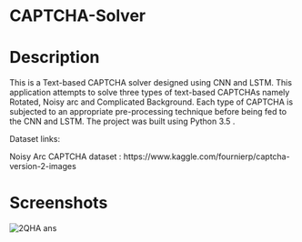 # CAPTCHA-Solver

# Description
<p>
This is a Text-based CAPTCHA solver designed using CNN and LSTM. This application attempts to solve three types of text-based CAPTCHAs namely Rotated, Noisy arc and Complicated Background. Each type of CAPTCHA is subjected to an appropriate pre-processing technique before being fed to the CNN and LSTM. The project was built using Python 3.5 .
</p>
<p>
Dataset links:
</p>
<p>
Noisy Arc CAPTCHA dataset : https://www.kaggle.com/fournierp/captcha-version-2-images
</p>

# Screenshots

![2QHA ans](https://user-images.githubusercontent.com/26120836/103170345-74f19280-487e-11eb-9957-bbabe37e4a95.PNG) 
